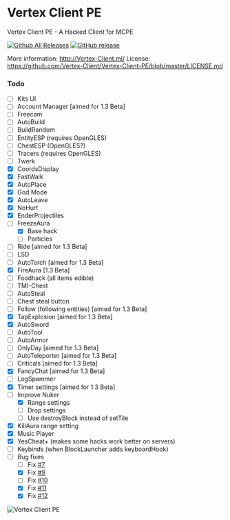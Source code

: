 # Vertex Client PE
Vertex Client PE - A Hacked Client for MCPE

[![Github All Releases](https://img.shields.io/github/downloads/Vertex-Client/Vertex-Client-PE/total.svg)](https://github.com/Vertex-Client/Vertex-Client-PE/releases/) [![GitHub release](https://img.shields.io/github/release/Vertex-Client/Vertex-Client-PE.svg)](https://github.com/Vertex-Client/Vertex-Client-PE/releases/latest)

More information: http://Vertex-Client.ml/
License: https://github.com/Vertex-Client/Vertex-Client-PE/blob/master/LICENSE.md

### Todo
- [ ] Kits UI
- [ ] Account Manager [aimed for 1.3 Beta]
- [ ] Freecam
- [ ] AutoBuild
- [ ] BuildRandom
- [ ] EntityESP (requires OpenGLES)
- [ ] ChestESP (OpenGLES?)
- [ ] Tracers (requires OpenGLES)
- [ ] Twerk
- [x] CoordsDisplay
- [x] FastWalk
- [x] AutoPlace
- [x] God Mode
- [x] AutoLeave
- [x] NoHurt
- [x] EnderProjectiles
- [ ] FreezeAura
  - [x] Base hack
  - [ ] Particles
- [ ] Ride [aimed for 1.3 Beta]
- [ ] LSD
- [ ] AutoTorch [aimed for 1.3 Beta]
- [x] FireAura [1.3 Beta]
- [ ] Foodhack (all items edible)
- [ ] TMI-Chest
- [ ] AutoSteal
- [ ] Chest steal button
- [ ] Follow (following entities) [aimed for 1.3 Beta]
- [x] TapExplosion [aimed for 1.3 Beta]
- [x] AutoSword
- [ ] AutoTool
- [ ] AutoArmor
- [ ] OnlyDay [aimed for 1.3 Beta]
- [ ] AutoTeleporter [aimed for 1.3 Beta]
- [ ] Criticals [aimed for 1.3 Beta]
- [x] FancyChat [aimed for 1.3 Beta]
- [ ] LogSpammer
- [x] Timer settings [aimed for 1.3 Beta]
- [ ] Improve Nuker
  - [x] Range settings
  - [ ] Drop settings
  - [ ] Use destroyBlock instead of setTile
- [x] KillAura range setting
- [x] Music Player
- [x] YesCheat+ (makes some hacks work better on servers)
- [ ] Keybinds (when BlockLauncher adds keyboardHook)
- [ ] Bug fixes
  - [ ] Fix [#7](https://github.com/Vertex-Client/Vertex-Client-PE/issues/7)
  - [x] Fix [#9](https://github.com/Vertex-Client/Vertex-Client-PE/issues/9)
  - [ ] Fix [#10](https://github.com/Vertex-Client/Vertex-Client-PE/issues/10)
  - [x] Fix [#11](https://github.com/Vertex-Client/Vertex-Client-PE/issues/11)
  - [x] Fix [#12](https://github.com/Vertex-Client/Vertex-Client-PE/issues/12)

![Vertex Client PE](http://i.imgur.com/vkfHRgx.png)
